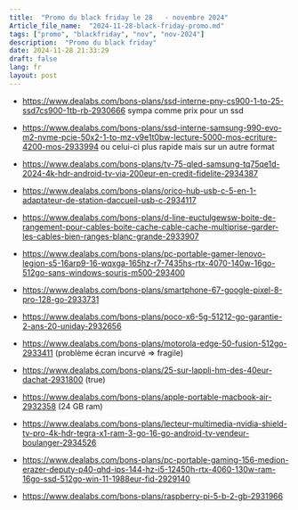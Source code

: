 ```yaml
--- 
title:  "Promo du black friday le 28   - novembre 2024"
Article_file_name:  "2024-11-28-black-friday-promo.md"
tags: ["promo", "blackfriday", "nov", "nov-2024"]
description:  "Promo du black friday"
date: 2024-11-28 21:33:29
draft: false 
lang: fr
layout: post
---
```







- https://www.dealabs.com/bons-plans/ssd-interne-pny-cs900-1-to-25-ssd7cs900-1tb-rb-2930666 sympa comme prix pour un ssd



- https://www.dealabs.com/bons-plans/ssd-interne-samsung-990-evo-m2-nvme-pcie-50x2-1-to-mz-v9e1t0bw-lecture-5000-mos-ecriture-4200-mos-2933994 ou celui-ci plus rapide mais sur un autre format



- https://www.dealabs.com/bons-plans/tv-75-qled-samsung-tq75qe1d-2024-4k-hdr-android-tv-via-200eur-en-credit-fidelite-2934387









- https://www.dealabs.com/bons-plans/orico-hub-usb-c-5-en-1-adaptateur-de-station-daccueil-usb-c-2934117

- https://www.dealabs.com/bons-plans/d-line-euctulgewsw-boite-de-rangement-pour-cables-boite-cache-cable-cache-multiprise-garder-les-cables-bien-ranges-blanc-grande-2933907



- https://www.dealabs.com/bons-plans/pc-portable-gamer-lenovo-legion-s5-16arp9-16-wqxga-165hz-r7-7435hs-rtx-4070-140w-16go-512go-sans-windows-souris-m500-293400



- https://www.dealabs.com/bons-plans/smartphone-67-google-pixel-8-pro-128-go-2933731

- ⁠https://www.dealabs.com/bons-plans/poco-x6-5g-51212-go-garantie-2-ans-20-uniday-2932656 ⁠

- https://www.dealabs.com/bons-plans/motorola-edge-50-fusion-512go-2933411 (problème écran incurvé =>  fragile)



- https://www.dealabs.com/bons-plans/25-sur-lappli-hm-des-40eur-dachat-2931800 (true)





- https://www.dealabs.com/bons-plans/apple-portable-macbook-air-2932358 (24 GB ram)





- https://www.dealabs.com/bons-plans/lecteur-multimedia-nvidia-shield-tv-pro-4k-hdr-tegra-x1-ram-3-go-16-go-android-tv-vendeur-boulanger-2934526 
- https://www.dealabs.com/bons-plans/pc-portable-gaming-156-medion-erazer-deputy-p40-qhd-ips-144-hz-i5-12450h-rtx-4060-130w-ram-16go-ssd-512go-win-11-1988eur-fid-2929140
- https://www.dealabs.com/bons-plans/raspberry-pi-5-b-2-gb-2931966
